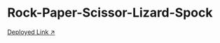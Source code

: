 # Rock-Paper-Scissor-Lizard-Spock

[Deployed Link ↗️](https://6513e6609e6bfa717b8b4e6b--thriving-moxie-1c09d4.netlify.app/)
